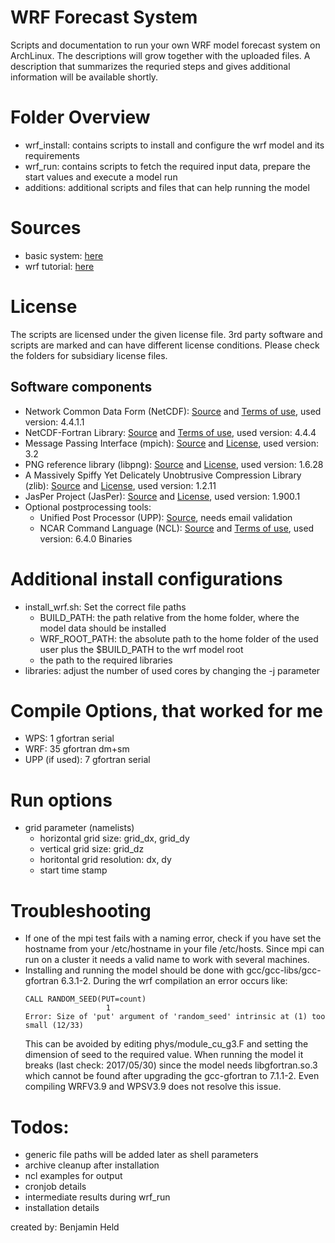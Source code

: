 # WRF Forecast System

Scripts and documentation to run your own WRF model forecast system on
ArchLinux. The descriptions will grow together with the uploaded files.
A description that summarizes the requried steps and gives additional
information will be available shortly.

# Folder Overview
* wrf_install: contains scripts to install and configure the wrf model and its
  requirements
* wrf_run: contains scripts to fetch the required input data, prepare the
  start values and execute a model run
* additions: additional scripts and files that can help running the model

# Sources
* basic system: [here](https://wiki.archlinux.org/index.php/Installation_guide)
* wrf tutorial: [here](http://www2.mmm.ucar.edu/wrf/OnLineTutorial/compilation_tutorial.php)

# License
The scripts are licensed under the given license file. 3rd party software and
scripts are marked and can have different license conditions. Please check the
folders for subsidiary license files.

## Software components
* Network Common Data Form (NetCDF): [Source](https://www.unidata.ucar.edu/software/netcdf/) and [Terms of use](https://www2.ucar.edu/terms-of-use), used version: 4.4.1.1
* NetCDF-Fortran Library: [Source](https://www.unidata.ucar.edu/software/netcdf/) and [Terms of use](https://www2.ucar.edu/terms-of-use), used version: 4.4.4
* Message Passing Interface (mpich): [Source](https://www.mpich.org/) and [License](http://git.mpich.org/mpich.git/blob/HEAD:/COPYRIGHT), used version: 3.2
* PNG reference library (libpng): [Source](http://www.libpng.org/pub/png/libpng.html) and [License](http://www.libpng.org/pub/png/src/libpng-LICENSE.txt), used version: 1.6.28
* A Massively Spiffy Yet Delicately Unobtrusive Compression Library (zlib): [Source](www.zlib.net) and [License](http://www.zlib.net/zlib_license.html), used version: 1.2.11
* JasPer Project (JasPer): [Source](https://www.ece.uvic.ca/~frodo/jasper/) and [License](https://www.ece.uvic.ca/~frodo/jasper/LICENSE), used version: 1.900.1
* Optional postprocessing tools:
  - Unified Post Processor (UPP): [Source](http://www.dtcenter.org/wrf-nmm/users/downloads/index.php), needs email validation
  - NCAR Command Language (NCL): [Source](https://www.ncl.ucar.edu/Download/) and [Terms of use](https://www2.ucar.edu/terms-of-use), used version: 6.4.0 Binaries

# Additional install configurations
* install_wrf.sh: Set the correct file paths
  - BUILD_PATH: the path relative from the home folder, where the model data
    should be installed
  - WRF_ROOT_PATH: the absolute path to the home folder of the used user plus
    the $BUILD_PATH to the wrf model root
  - the path to the required libraries
* libraries: adjust the number of used cores by changing the -j parameter

# Compile Options, that worked for me
* WPS: 1 gfortran serial
* WRF: 35 gfortran dm+sm
* UPP (if used): 7 gfortran serial

# Run options
* grid parameter (namelists)
  - horizontal grid size: grid_dx, grid_dy
  - vertical grid size: grid_dz
  - horitontal grid resolution: dx, dy
  - start time stamp

# Troubleshooting
* If one of the mpi test fails with a naming error, check if you have set the
hostname from your /etc/hostname in your file /etc/hosts. Since mpi can run
on a cluster it needs a valid name to work with several machines.
* Installing and running the model should be done with gcc/gcc-libs/gcc-gfortran
  6.3.1-2. During the wrf compilation an error occurs like:
   ```
   CALL RANDOM_SEED(PUT=count)
                     1
   Error: Size of 'put' argument of 'random_seed' intrinsic at (1) too small (12/33)
    ```
    This can be avoided by editing phys/module_cu_g3.F and setting the dimension of seed
    to the required value.
    When running the model it breaks (last check: 2017/05/30) since the model needs libgfortran.so.3
    which cannot be found after upgrading the gcc-gfortran to 7.1.1-2. Even compiling WRFV3.9 and
    WPSV3.9 does not resolve this issue.

# Todos:
* generic file paths will be added later as shell parameters
* archive cleanup after installation
* ncl examples for output
* cronjob details
* intermediate results during wrf_run
* installation details

created by: Benjamin Held
